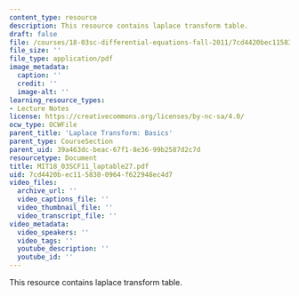 ```yaml
---
content_type: resource
description: This resource contains laplace transform table.
draft: false
file: /courses/18-03sc-differential-equations-fall-2011/7cd4420bec1158300964f622948ec4d7_MIT18_03SCF11_laptable27.pdf
file_size: ''
file_type: application/pdf
image_metadata:
  caption: ''
  credit: ''
  image-alt: ''
learning_resource_types:
- Lecture Notes
license: https://creativecommons.org/licenses/by-nc-sa/4.0/
ocw_type: OCWFile
parent_title: 'Laplace Transform: Basics'
parent_type: CourseSection
parent_uid: 39a463dc-beac-67f1-8e36-99b2587d2c7d
resourcetype: Document
title: MIT18_03SCF11_laptable27.pdf
uid: 7cd4420b-ec11-5830-0964-f622948ec4d7
video_files:
  archive_url: ''
  video_captions_file: ''
  video_thumbnail_file: ''
  video_transcript_file: ''
video_metadata:
  video_speakers: ''
  video_tags: ''
  youtube_description: ''
  youtube_id: ''
---
```

This resource contains laplace transform table.